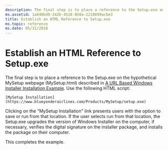 ```yaml
---
description: The final step is to place a reference to the Setup.exe on the hypothetical MySetup webpage (MySetup.html) described in A URL Based Windows Installer Installation Example.
ms.assetid: 1a040bd9-242b-4528-858a-2218099acbe3
title: Establish an HTML Reference to Setup.exe
ms.topic: reference
ms.date: 05/31/2018
---
```


# Establish an HTML Reference to Setup.exe

The final step is to place a reference to the Setup.exe on the hypothetical MySetup webpage (MySetup.html) described in [A URL Based Windows Installer Installation Example](a-url-based-windows-installer-installation-example.md). Use the following HTML script:

``` syntax
[MySetup Installation](https://www.blueyonderairlines.com/Products/MySetup/setup.exe)
```

Clicking on the "MySetup Installation" link presents users with the option to save or run from that location. If the user selects run from that location, the Setup.exe upgrades the version of Windows Installer on the computer, if necessary, verifies the digital signature on the installer package, and installs the package on their computer.

This completes the example.

 

 



